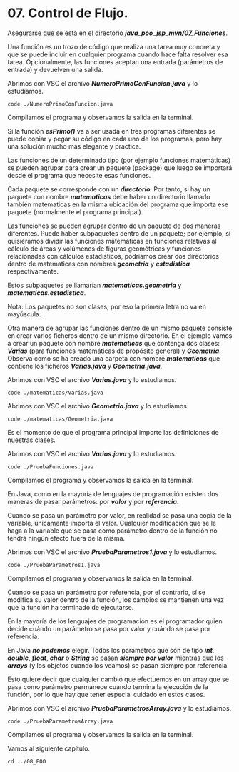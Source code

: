 # 07. Control de Flujo.


Asegurarse que se está en el directorio ***java_poo_jsp_mvn/07_Funciones***.


Una función es un trozo de código que realiza una tarea muy concreta y que se puede
incluir en cualquier programa cuando hace falta resolver esa tarea. Opcionalmente,
las funciones aceptan una entrada (parámetros de entrada) y devuelven una salida.


Abrimos con VSC el archivo ***NumeroPrimoConFuncion.java*** y lo estudiamos.

```
code ./NumeroPrimoConFuncion.java
```

Compilamos el programa y observamos la salida en la terminal.


Si la función ***esPrimo()*** va a ser usada en tres programas diferentes se puede copiar y pegar su código en cada uno de los programas, pero hay una solución mucho más elegante y práctica.

Las funciones de un determinado tipo (por ejemplo funciones matemáticas) se pueden agrupar para crear un paquete (package) que luego se importará desde el programa que necesite esas funciones.

Cada paquete se corresponde con un ***directorio***. Por tanto, si hay un paquete con nombre ***matematicas*** debe haber un directorio llamado también matematicas en la misma ubicación del programa que importa ese paquete (normalmente el programa principal).

Las funciones se pueden agrupar dentro de un paquete de dos maneras diferentes. Puede haber subpaquetes dentro de un paquete; por ejemplo, si quisiéramos dividir las funciones matemáticas en funciones relativas al cálculo de áreas y volúmenes
de figuras geométricas y funciones relacionadas con cálculos estadísticos, podríamos crear dos directorios dentro de matematicas con nombres ***geometria*** y ***estadistica*** respectivamente.

Estos subpaquetes se llamarían ***matematicas.geometria*** y ***matematicas.estadistica***.

Nota: Los paquetes no son clases, por eso la primera letra no va en mayúscula.

Otra manera de agrupar las funciones dentro de un mismo paquete consiste en crear varios ficheros dentro de un mismo directorio. En el ejemplo vamos a crear un paquete con nombre ***matematicas*** que contenga dos clases: ***Varias*** (para funciones matemáticas de propósito general) y ***Geometria***. Observa como se ha creado una carpeta con nombre ***matematicas*** que contiene los ficheros ***Varias.java*** y ***Geometria.java***.

Abrimos con VSC el archivo ***Varias.java*** y lo estudiamos.

```
code ./matematicas/Varias.java
```

Abrimos con VSC el archivo ***Geometria.java*** y lo estudiamos.

```
code ./matematicas/Geometria.java
```

Es el momento de que el programa principal importe las definiciones de nuestras clases.

Abrimos con VSC el archivo ***Varias.java*** y lo estudiamos.

```
code ./PruebaFunciones.java
```

Compilamos el programa y observamos la salida en la terminal.

En Java, como en la mayoría de lenguajes de programación existen dos maneras de pasar parámetros: por ***valor*** y por ***referencia***.

Cuando se pasa un parámetro por valor, en realidad se pasa una copia de la variable, únicamente importa el valor. Cualquier modificación que se le haga a la variable que se pasa como parámetro dentro de la función no tendrá ningún efecto fuera de la
misma.


Abrimos con VSC el archivo ***PruebaParametros1.java*** y lo estudiamos.

```
code ./PruebaParametros1.java
```

Compilamos el programa y observamos la salida en la terminal.


Cuando se pasa un parámetro por referencia, por el contrario, sí se modifica su valor dentro de la función, los cambios se mantienen una vez que la función ha terminado de ejecutarse.

En la mayoría de los lenguajes de programación es el programador quien decide cuándo un parámetro se pasa por valor y cuándo se pasa por referencia. 

En Java ***no podemos*** elegir. Todos los parámetros que son de tipo ***int***, ***double***, ***float***, ***char*** o ***String*** se pasan ***siempre por valor*** mientras que los ***arrays*** (y los objetos cuando los veamos) se pasan siempre por referencia.

Esto quiere decir que cualquier cambio que efectuemos en un array que se pasa como parámetro permanece cuando termina la ejecución de la función, por lo que hay que tener especial cuidado en estos casos.

Abrimos con VSC el archivo ***PruebaParametrosArray.java*** y lo estudiamos.

```
code ./PruebaParametrosArray.java
```

Compilamos el programa y observamos la salida en la terminal.


Vamos al siguiente capítulo.
```
cd ../08_POO
```


